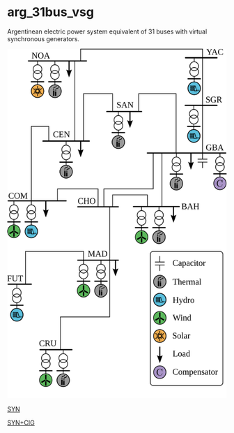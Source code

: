 # arg_31bus_vsg
Argentinean electric power system equivalent of 31 buses with virtual synchronous generators.


  <img  height="800.0" src="https://github.com/jmmauricio/arg_31bus_vsg/blob/master/figs/unifilar_v2.svg">


[SYN](https://github.com/jmmauricio/arg_31bus_vsg/blob/master/data_syn.md)

[SYN+CIG](https://github.com/jmmauricio/arg_31bus_vsg/blob/master/data_cig.dat)
